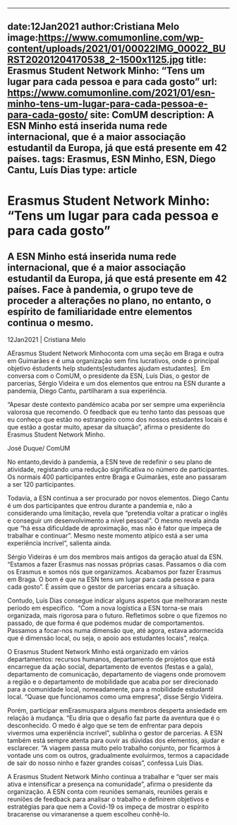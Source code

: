 
---
date:12Jan2021
author:Cristiana Melo
image:https://www.comumonline.com/wp-content/uploads/2021/01/00022IMG_00022_BURST20201204170538_2-1500x1125.jpg
title: Erasmus Student Network Minho: “Tens um lugar para cada pessoa e para cada gosto”
url: https://www.comumonline.com/2021/01/esn-minho-tens-um-lugar-para-cada-pessoa-e-para-cada-gosto/
site: ComUM
description: A ESN Minho está inserida numa rede internacional, que é a maior associação estudantil da Europa, já que está presente em 42 países.
tags: Erasmus, ESN Minho, ESN, Diego Cantu, Luís Dias
type: article
---


# Erasmus Student Network Minho: “Tens um lugar para cada pessoa e para cada gosto”

## A ESN Minho está inserida numa rede internacional, que é a maior associação estudantil da Europa, já que está presente em 42 países. Face à pandemia, o grupo teve de proceder a alterações no plano, no entanto, o espírito de familiaridade entre elementos continua o mesmo.

12Jan2021 | Cristiana Melo

AErasmus Student Network Minhoconta com uma seção em Braga e outra em Guimarães e é uma organização sem fins lucrativos, onde o principal objetivo éstudents help students[estudantes ajudam estudantes].  Em conversa com o ComUM, o presidente da ESN, Luís Dias, o gestor de parcerias, Sérgio Videira e um dos elementos que entrou na ESN durante a pandemia, Diego Cantu, partilharam a sua experiência.

“Apesar deste contexto pandémico acaba por ser sempre uma experiência valorosa que recomendo. O feedback que eu tenho tanto das pessoas que eu conheço que estão no estrangeiro como dos nossos estudantes locais é que estão a gostar muito, apesar da situação”, afirma o presidente do Erasmus Student Network Minho.

José Duque/ ComUM

No entanto,devido à pandemia, a ESN teve de redefinir o seu plano de atividade, registando uma redução significativa no número de participantes. Os normais 400 participantes entre Braga e Guimarães, este ano passaram a ser 120 participantes.

Todavia, a ESN continua a ser procurado por novos elementos. Diego Cantu é um dos participantes que entrou durante a pandemia e, não a considerando uma limitação, revela que “pretendia voltar a praticar o inglês e conseguir um desenvolvimento a nível pessoal”. O mesmo revela ainda que “há essa dificuldade de aproximação, mas não é fator que impeça de trabalhar e continuar”. Mesmo neste momento atípico está a ser uma experiência incrível”, salienta ainda.

Sérgio Videiras é um dos membros mais antigos da geração atual da ESN. “Estamos a fazer Erasmus nas nossas próprias casas. Passamos o dia com os Erasmus e somos nós que organizamos. Acabamos por fazer Erasmus em Braga. O bom é que na ESN tens um lugar para cada pessoa e para cada gosto”. É assim que o gestor de parcerias encara a situação.

Contudo, Luís Dias consegue indicar alguns aspetos que melhoraram neste período em específico.  “Com a nova logística a ESN torna-se mais organizada, mais rigorosa para o futuro. Refletimos sobre o que fizemos no passado, de que forma é que podemos mudar de comportamentos. Passamos a focar-nos numa dimensão que, até agora, estava adormecida que é dimensão local, ou seja, o apoio aos estudantes locais”, realça.

O Erasmus Student Network Minho está organizado em vários departamentos: recursos humanos, departamento de projetos que está encarregue da ação social, departamento de eventos (festas e a gala), departamento de comunicação, departamento de viagens onde promovem a região e o departamento de mobilidade que acaba por ser direcionado para a comunidade local, nomeadamente, para a mobilidade estudantil local. “Quase que funcionamos como uma empresa”, disse Sérgio Videira.

Porém, participar emErasmuspara alguns membros desperta ansiedade em relação à mudança. “Eu diria que o desafio faz parte da aventura que é o desconhecido. O medo é algo que se tem de enfrentar para depois vivermos uma experiência incrível”, sublinha o gestor de parcerias. A ESN também está sempre atenta para ouvir as dúvidas dos elementos, ajudar e esclarecer. “A viagem passa muito pelo trabalho conjunto, por ficarmos à vontade uns com os outros, gradualmente evoluirmos, termos a capacidade de sair do nosso ninho e fazer grandes coisas”, confessa Luís Dias.

A Erasmus Student Network Minho continua a trabalhar e “quer ser mais ativa e intensificar a presença na comunidade”, afirma o presidente da organização. A ESN conta com reuniões semanais, reuniões gerais e reuniões de feedback para analisar o trabalho e definirem objetivos e estratégias para que nem a Covid-19 os impeça de mostrar o espírito bracarense ou vimaranense a quem escolheu conhê-lo.

